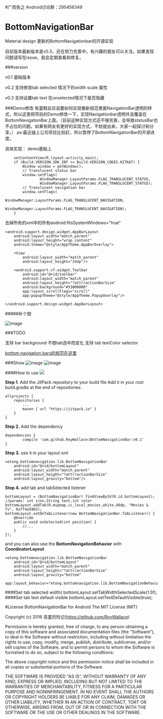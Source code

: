 #广而告之 Android讨论群：295456349

# BottomNavigationBar
Material design 更新的BottomNavigationbar的开源实现

目前版本最新版本是v0.3，还在努力完善中，有兴趣的朋友可以关注。如果发现问题请写在issue，我会定期查看和修复。

###version

v0.1 基础版本

v0.2 支持修改tab selected 情况下的width scale 属性

v0.3 支持设置tab text 在unselected情况下是否隐藏

###Demo修改
有童鞋反应说要如何实现像新规范里面NavigationBar透明的样式，所以这里把项目的Demo修改一下，实现Navigationbar透明并且覆盖在BottomNavigationBar上面。（目前这种实现方式还不够完善，会导致statusBar也不占位的问题。如果有网友有更好的实现方式，不妨提出来，大家一起探讨和分享。）
ps:最近碰上公司项目比较赶，所以暂停了BottomNavigationBar的开源进度。

具体实现：
demo基础上

        setContentView(R.layout.activity_main);
        if (Build.VERSION.SDK_INT >= Build.VERSION_CODES.KITKAT) {
            Window window = getWindow();
            // Translucent status bar
            window.setFlags(
                    WindowManager.LayoutParams.FLAG_TRANSLUCENT_STATUS,
                    WindowManager.LayoutParams.FLAG_TRANSLUCENT_STATUS);
            // Translucent navigation bar
            window.setFlags(
                    WindowManager.LayoutParams.FLAG_TRANSLUCENT_NAVIGATION,
                    WindowManager.LayoutParams.FLAG_TRANSLUCENT_NAVIGATION);
        }
去掉所有的xml中的所有android:fitsSystemWindows="true"

    <android.support.design.widget.AppBarLayout
        android:layout_width="match_parent"
        android:layout_height="wrap_content"
        android:theme="@style/AppTheme.AppBarOverlay">

        <View
            android:layout_width="match_parent"
            android:layout_height="24dp"/>

        <android.support.v7.widget.Toolbar
            android:id="@+id/toolbar"
            android:layout_width="match_parent"
            android:layout_height="?attr/actionBarSize"
            android:background="#33000000"
            app:layout_scrollFlags="scroll"
            app:popupTheme="@style/AppTheme.PopupOverlay"/>

    </android.support.design.widget.AppBarLayout>

#####补个图

 ![image](https://github.com/RoyWallace/BottomNavigationBar/blob/master/gif/v0.3.1.gif?raw=true)


###TODO

 支持 bar background 不随tab选中而变化
 支持 tab textColor selector


[bottom navigation bars的规范在这里](https://www.google.com/design/spec/components/bottom-navigation.html)

###Show
![image](https://github.com/RoyWallace/BottomNavigationBar/blob/master/gif/v0.2.gif?raw=true)
![image](https://github.com/RoyWallace/BottomNavigationBar/blob/master/gif/v0.3.gif?raw=true)

####How to use
[![](https://jitpack.io/v/RoyWallace/BottomNavigationBar.svg)](https://jitpack.io/#RoyWallace/BottomNavigationBar)

**Step 1**. Add the JitPack repository to your build file
Add it in your root build.gradle at the end of repositories:

    allprojects {
        repositories {
            ...
            maven { url "https://jitpack.io" }
        }
    }
**Step 2.** Add the dependency

    dependencies {
            compile 'com.github.RoyWallace:BottomNavigationBar:v0.1'
    }

**Step 3.**  use it in your layout xml

    <etong.bottomnavigation.lib.BottomNavigationBar
        android:id="@+id/bottomLayout"
        android:layout_width="match_parent"
        android:layout_height="?attr/actionBarSize"
        android:layout_gravity="bottom"/>
**Step 4.** add tab and tabSelected listener

    bottomLayout = (BottomNavigationBar) findViewById(R.id.bottomLayout);
    //params: int icon,String text,int color
    bottomLayout.addTab(R.mipmap.ic_local_movies_white_48dp, "Movies & Tv", 0xff4a5965);
    bottomLayout.setOnTabListener(new BottomNavigationBar.TabListener() {
        @Override
        public void onSelected(int position) {
            //...
        }
    });
and you can also use the **BottomNavigationBehavior** with **CoordinatorLayout** 

    <etong.bottomnavigation.lib.BottomNavigationBar
        android:id="@+id/bottomLayout"
        android:layout_width="match_parent"
        android:layout_height="?attr/actionBarSize"
        android:layout_gravity="bottom"
        app:layout_behavior="etong.bottomnavigation.lib.BottomNavigationBehavior"/>

####Set tab selected width( bottomLayout.setTabWidthSelectedScale(1.5f);
####Set tab text default visible
    bottomLayout.setTextDefaultVisible(true);
    
 

#License
BottomNavigationBar for Android
The MIT License (MIT)

Copyright (c) 2016 恶童历险记(https://github.com/RoyWallace)

Permission is hereby granted, free of charge, to any person obtaining a copy
of this software and associated documentation files (the "Software"), to deal
in the Software without restriction, including without limitation the rights
to use, copy, modify, merge, publish, distribute, sublicense, and/or sell
copies of the Software, and to permit persons to whom the Software is
furnished to do so, subject to the following conditions:

The above copyright notice and this permission notice shall be included in all
copies or substantial portions of the Software.

THE SOFTWARE IS PROVIDED "AS IS", WITHOUT WARRANTY OF ANY KIND, EXPRESS OR
IMPLIED, INCLUDING BUT NOT LIMITED TO THE WARRANTIES OF MERCHANTABILITY,
FITNESS FOR A PARTICULAR PURPOSE AND NONINFRINGEMENT. IN NO EVENT SHALL THE
AUTHORS OR COPYRIGHT HOLDERS BE LIABLE FOR ANY CLAIM, DAMAGES OR OTHER
LIABILITY, WHETHER IN AN ACTION OF CONTRACT, TORT OR OTHERWISE, ARISING FROM,
OUT OF OR IN CONNECTION WITH THE SOFTWARE OR THE USE OR OTHER DEALINGS IN THE
SOFTWARE.


